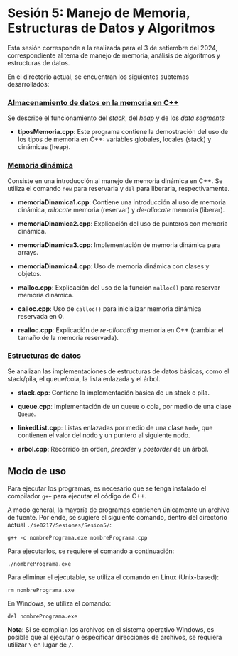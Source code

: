 # Sesión 5: Manejo de Memoria, Estructuras de Datos y Algoritmos

Esta sesión corresponde a la realizada para el 3 de setiembre del 2024, correspondiente al tema de manejo de memoria, análisis de algoritmos y estructuras de datos.

En el directorio actual, se encuentran los siguientes subtemas desarrollados:

### <ins>Almacenamiento de datos en la memoria en C++ </ins>

Se describe el funcionamiento del _stack_, del _heap_ y de los _data segments_

- __tiposMemoria.cpp__: Este programa contiene la demostración del uso de los tipos de memoria en C++: variables globales, locales (stack) y dinámicas (heap).

### <ins>Memoria dinámica </ins>

Consiste en una introducción al manejo de memoria dinámica en C++. Se utiliza el comando `new` para reservarla y `del` para liberarla, respectivamente.

- __memoriaDinamica1.cpp__: Contiene una introducción al uso de memoria dinámica, _allocate_ memoria (reservar) y _de-allocate_ memoria (liberar).

- __memoriaDinamica2.cpp__: Explicación del uso de punteros con memoria dinámica.
- __memoriaDinamica3.cpp__: Implementación de memoria dinámica para arrays.
- __memoriaDinamica4.cpp__: Uso de memoria dinámica con clases y objetos.

- __malloc.cpp__: Explicación del uso de la función `malloc()` para reservar memoria dinámica.

- __calloc.cpp__: Uso de `calloc()` para inicializar memoria dinámica reservada en 0.

- __realloc.cpp__: Explicación de _re-allocating_ memoria en C++ (cambiar el tamaño de la memoria reservada).

### <ins>Estructuras de datos </ins>

Se analizan las implementaciones de estructuras de datos básicas, como el stack/pila, el queue/cola, la lista enlazada y el árbol. 

- __stack.cpp__: Contiene la implementación básica de un stack o pila.

- __queue.cpp__: Implementación de un queue o cola, por medio de una clase `Queue`.

- __linkedList.cpp__: Listas enlazadas por medio de una clase `Node`, que contienen el valor del nodo y un puntero al siguiente nodo.

- __arbol.cpp__: Recorrido en orden, _preorder_ y _postorder_ de un árbol. 

## Modo de uso

Para ejecutar los programas, es necesario que se tenga instalado el compilador `g++` para ejecutar el código de C++.

A modo general, la mayoría de programas contienen únicamente un archivo de fuente. Por ende, se sugiere el siguiente comando, dentro del directorio actual `./ie0217/Sesiones/Sesion5/`:

```
g++ -o nombrePrograma.exe nombrePrograma.cpp
```

Para ejecutarlos, se requiere el comando a continuación:

```
./nombrePrograma.exe
```

Para eliminar el ejecutable, se utiliza el comando en Linux (Unix-based):
```
rm nombrePrograma.exe
```

En Windows, se utiliza el comando:
```
del nombrePrograma.exe
```

__Nota__: Si se compilan los archivos en el sistema operativo Windows, es posible que al ejecutar o especificar direcciones de archivos, se requiera utilizar `\` en lugar de `/`.
